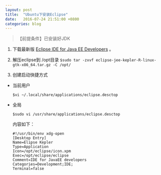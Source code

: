 ```yaml
---
layout: post
title:  "Ubuntu下安装Eclipse"
date:   2016-07-24 21:51:00 +0800
categories: blog
---
```

>【前提条件】已安装好JDK

1. 下载最新版 [Eclipse IDE for Java EE Developers](http://www.eclipse.org/downloads/packages/eclipse-ide-java-ee-developers/kepler) 。

2. 解压eclipse到 /opt目录
`$sudo tar -zxvf eclipse-jee-kepler-R-linux-gtk-x86_64.tar.gz -C /opt/`

3. 创建启动快捷方式

- 当前用户

  `$vi ~/.local/share/applications/eclipse.desctop`

- 全局

  `$sudo vi /usr/share/applications/eclipse.desctop`

  内容如下：

  ```
  #!/usr/bin/env xdg-open
  [Desktop Entry]
  Name=Elipse Kepler
  Type=Application
  Icon=/opt/eclipse/icon.xpm
  Exec=/opt/eclipse/eclipse
  Comment=IDE for JavaEE developers
  Categories=Development;IDE;
  Terminal=false
  ```
